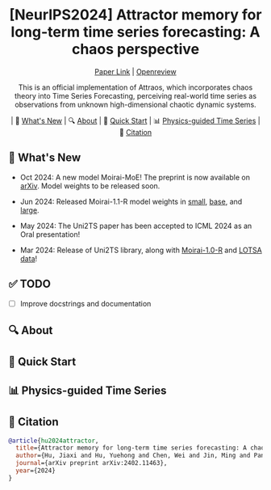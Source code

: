 <div align="center">
    
# [NeurIPS2024] Attractor memory for long-term time series forecasting: A chaos perspective
[Paper Link](https://arxiv.org/pdf/2402.11463) | [Openreview](https://openreview.net/forum?id=fEYHZzN7kX&referrer=%5BAuthor%20Console%5D(%2Fgroup%3Fid%3DNeurIPS.cc%2F2024%2FConference%2FAuthors%23your-submissions))

This is an official implementation of Attraos, which incorporates chaos theory
into Time Series Forecasting, perceiving real-world time series as observations from unknown high-dimensional chaotic dynamic systems. 


</div>

<p align="center">
    | 🎉&nbsp;<a href="#-news">What's New</a>
    | 🔍&nbsp;<a href="#-about">About</a>
    | 🚀&nbsp;<a href="#-quick-start">Quick Start</a>
    | 📊&nbsp;<a href="#-evaluation">Physics-guided Time Series</a>
    | 🔗&nbsp;<a href="#-citation">Citation</a>
</p>



## 🎉 What's New

* Oct 2024: A new model Moirai-MoE! The preprint is now available on [arXiv](https://arxiv.org/abs/2410.10469). Model weights to be released soon.

* Jun 2024: Released Moirai-1.1-R model weights in [small](https://huggingface.co/Salesforce/moirai-1.1-R-small), [base](https://huggingface.co/Salesforce/moirai-1.1-R-base), and [large](https://huggingface.co/Salesforce/moirai-1.1-R-large).

* May 2024: The Uni2TS paper has been accepted to ICML 2024 as an Oral presentation!

* Mar 2024: Release of Uni2TS library, along with [Moirai-1.0-R](https://huggingface.co/collections/Salesforce/moirai-10-r-models-65c8d3a94c51428c300e0742) and [LOTSA data](https://huggingface.co/datasets/Salesforce/lotsa_data/)!


## ✅ TODO

- [ ] Improve docstrings and documentation

[//]: # (- [ ] Support more pre-training paradigms)

[//]: # (  - [ ] &#40;Non-&#41;Contrastive learning)

[//]: # (  - [ ] Masked Autoencoder)

[//]: # (  - [ ] Next token prediction)

[//]: # (- [ ] Decoder Transformer)

[//]: # (- [ ] Data augmentations - down sampling, subsampling, aggregation)


## 🔍 About



## 🚀 Quick Start

## 📊 Physics-guided Time Series



## 🔗 Citation

```bibtex
@article{hu2024attractor,
  title={Attractor memory for long-term time series forecasting: A chaos perspective},
  author={Hu, Jiaxi and Hu, Yuehong and Chen, Wei and Jin, Ming and Pan, Shirui and Wen, Qingsong and Liang, Yuxuan},
  journal={arXiv preprint arXiv:2402.11463},
  year={2024}
}
```
